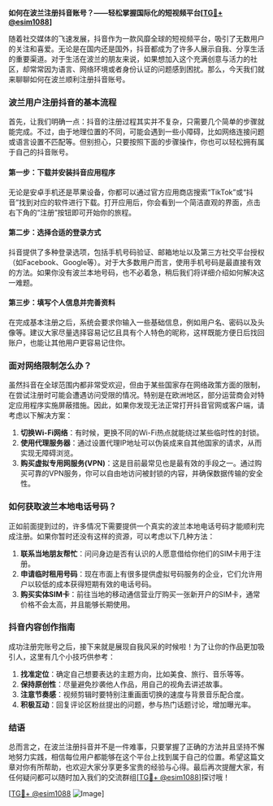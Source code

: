 **如何在波兰注册抖音账号？——轻松掌握国际化的短视频平台[[TG💪+ @esim1088](https://t.me/s/esim1088)]**

随着社交媒体的飞速发展，抖音作为一款风靡全球的短视频平台，吸引了无数用户的关注和喜爱。无论是在国内还是国外，抖音都成为了许多人展示自我、分享生活的重要渠道。对于生活在波兰的朋友来说，如果想加入这个充满创意与活力的社区，却常常因为语言、网络环境或者身份认证的问题感到困扰。那么，今天我们就来聊聊如何在波兰顺利注册抖音账号。

### 波兰用户注册抖音的基本流程

首先，让我们明确一点：抖音的注册过程其实并不复杂，只需要几个简单的步骤就能完成。不过，由于地理位置的不同，可能会遇到一些小障碍，比如网络连接问题或语言设置不匹配等。但别担心，只要按照下面的步骤操作，你也可以轻松拥有属于自己的抖音账号。

#### 第一步：下载并安装抖音应用程序

无论是安卓手机还是苹果设备，你都可以通过官方应用商店搜索“TikTok”或“抖音”找到对应的软件进行下载。打开应用后，你会看到一个简洁直观的界面，点击右下角的“注册”按钮即可开始你的旅程。

#### 第二步：选择合适的登录方式

抖音提供了多种登录选项，包括手机号码验证、邮箱地址以及第三方社交平台授权（如Facebook、Google等）。对于大多数用户而言，使用手机号码是最直接有效的方法。如果你没有波兰本地号码，也不必着急，稍后我们将详细介绍如何解决这一难题。

#### 第三步：填写个人信息并完善资料

在完成基本注册之后，系统会要求你输入一些基础信息，例如用户名、密码以及头像等。建议大家尽量选择容易记忆且具有个人特色的昵称，这样既能方便日后找回账户，也能让其他用户更容易记住你。

### 面对网络限制怎么办？

虽然抖音在全球范围内都非常受欢迎，但由于某些国家存在网络政策方面的限制，在尝试注册时可能会遭遇访问受限的情况。特别是在欧洲地区，部分运营商会对特定应用程序实施屏蔽措施。因此，如果你发现无法正常打开抖音官网或客户端，请考虑以下解决方案：

1. **切换Wi-Fi网络**：有时候，更换不同的Wi-Fi热点就能绕过某些临时性的封锁。
2. **使用代理服务器**：通过设置代理IP地址可以伪装成来自其他国家的请求，从而实现无障碍浏览。
3. **购买虚拟专用网服务(VPN)**：这是目前最常见也是最有效的手段之一。通过购买可靠的VPN服务，你可以自由地访问被封锁的内容，并确保数据传输的安全性。

### 如何获取波兰本地电话号码？

正如前面提到过的，许多情况下需要提供一个真实的波兰本地电话号码才能顺利完成注册。如果你暂时还没有这样的资源，可以考虑以下几种方法：

1. **联系当地朋友帮忙**：问问身边是否有认识的人愿意借给你他们的SIM卡用于注册。
2. **申请临时租用号码**：现在市面上有很多提供虚拟号码服务的企业，它们允许用户以较低的成本获得短期有效的电话号码。
3. **购买实体SIM卡**：前往当地的移动通信营业厅购买一张新开户的SIM卡，通常价格不会太高，并且能够长期使用。

### 抖音内容创作指南

成功注册完账号之后，接下来就是展现自我风采的时候啦！为了让你的作品更加吸引人，这里有几个小技巧供参考：

1. **找准定位**：确定自己想要表达的主题方向，比如美食、旅行、音乐等等。
2. **保持原创性**：尽量避免抄袭他人作品，用自己的视角去讲述故事。
3. **注意节奏感**：视频剪辑时要特别注重画面切换的速度与背景音乐配合度。
4. **积极互动**：回复评论区粉丝提出的问题，参与热门话题讨论，增加曝光率。

### 结语

总而言之，在波兰注册抖音并不是一件难事，只要掌握了正确的方法并且坚持不懈地努力实践，相信每位用户都能够在这个平台上找到属于自己的位置。希望这篇文章对你有所帮助，也欢迎大家分享更多宝贵的经验与心得。最后再次提醒大家，有任何疑问都可以随时加入我们的交流群组[[TG💪+ @esim1088](https://t.me/s/esim1088)]探讨哦！

[[TG💪+ @esim1088](https://t.me/s/esim1088) ![Image](https://i.postimg.cc/4NQfJmqS/Snipaste-2025-05-13-00-14-12.png)]